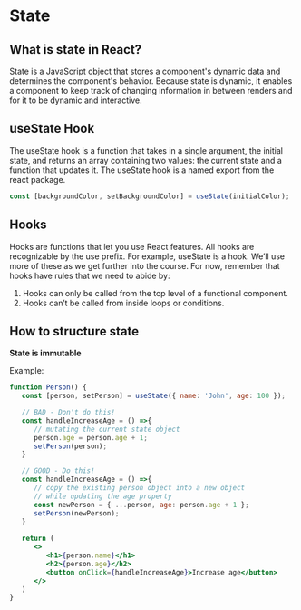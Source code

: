 # State
## What is state in React?
State is a JavaScript object that stores a component's dynamic data and determines the component's behavior. Because state is dynamic, it enables a component to keep track of changing information in between renders and for it to be dynamic and interactive.

## useState Hook
The useState hook is a function that takes in a single argument, the initial state, and returns an array containing two values: the current state and a function that updates it. The useState hook is a named export from the react package.

```jsx
const [backgroundColor, setBackgroundColor] = useState(initialColor);
```

## Hooks
Hooks are functions that let you use React features. All hooks are recognizable by the use prefix. For example, useState is a hook. We’ll use more of these as we get further into the course. For now, remember that hooks have rules that we need to abide by:

1. Hooks can only be called from the top level of a functional component.
2. Hooks can’t be called from inside loops or conditions.

## How to structure state
**State is immutable**

Example:
```jsx
function Person() {
   const [person, setPerson] = useState({ name: 'John', age: 100 });

   // BAD - Don't do this!
   const handleIncreaseAge = () =>{
      // mutating the current state object
      person.age = person.age + 1;
      setPerson(person);
   }

   // GOOD - Do this!
   const handleIncreaseAge = () =>{
      // copy the existing person object into a new object 
      // while updating the age property
      const newPerson = { ...person, age: person.age + 1 };
      setPerson(newPerson);
   }
   
   return (
      <>
         <h1>{person.name}</h1>
         <h2>{person.age}</h2>
         <button onClick={handleIncreaseAge}>Increase age</button>
      </>
   )
}
```
